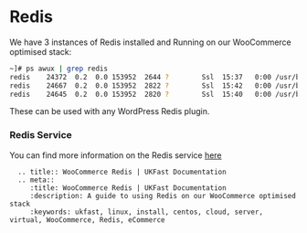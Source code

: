 # Redis

We have 3 instances of Redis installed and Running on our WooCommerce optimised stack:

```bash
~]# ps awux | grep redis
redis    24372  0.2  0.0 153952  2644 ?        Ssl  15:37   0:00 /usr/bin/redis-server 127.0.0.1:6381
redis    24667  0.2  0.0 153952  2822 ?        Ssl  15:42   0:00 /usr/bin/redis-server 127.0.0.1:6380
redis    24645  0.2  0.0 153952  2820 ?        Ssl  15:40   0:00 /usr/bin/redis-server 127.0.0.1:6379
```

These can be used with any WordPress Redis plugin.

### Redis Service
You can find more information on the Redis service [here](/operatingsystems/linux/redis/redis.html)

```eval_rst
  .. title:: WooCommerce Redis | UKFast Documentation
  .. meta::
     :title: WooCommerce Redis | UKFast Documentation
     :description: A guide to using Redis on our WooCommerce optimised stack
     :keywords: ukfast, linux, install, centos, cloud, server, virtual, WooCommerce, Redis, eCommerce

